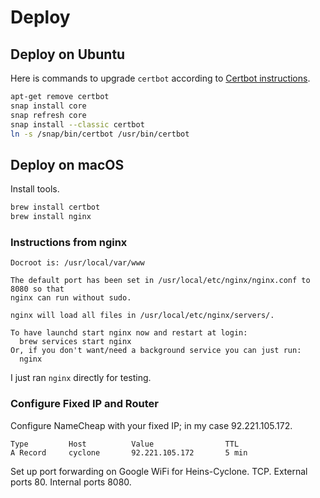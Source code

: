 # Deploy

## Deploy on Ubuntu

Here is commands to upgrade `certbot` according to [Certbot instructions](https://certbot.eff.org/lets-encrypt/ubuntufocal-nginx).

```sh
apt-get remove certbot
snap install core
snap refresh core
snap install --classic certbot
ln -s /snap/bin/certbot /usr/bin/certbot
```

## Deploy on macOS

Install tools.

```sh
brew install certbot
brew install nginx
```

### Instructions from nginx

```text
Docroot is: /usr/local/var/www

The default port has been set in /usr/local/etc/nginx/nginx.conf to 8080 so that
nginx can run without sudo.

nginx will load all files in /usr/local/etc/nginx/servers/.

To have launchd start nginx now and restart at login:
  brew services start nginx
Or, if you don't want/need a background service you can just run:
  nginx
```

I just ran `nginx` directly for testing.

### Configure Fixed IP and Router

Configure NameCheap with your fixed IP; in my case 92.221.105.172.

```text
Type         Host          Value                TTL
A Record     cyclone       92.221.105.172       5 min
```

Set up port forwarding on Google WiFi for Heins-Cyclone.
TCP.
External ports 80.
Internal ports 8080.
